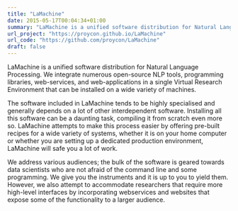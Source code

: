 ```yaml
---
title: "LaMachine"
date: 2015-05-17T00:04:34+01:00
summary: "LaMachine is a unified software distribution for Natural Language Processing. We integrate numerous open-source NLP tools, programming libraries, web-services, and web-applications in a single Virtual Research Environment that can be installed on a wide variety of machines."
url_project: "https://proycon.github.io/LaMachine"
url_code: "https://github.com/proycon/LaMachine"
draft: false
---
```


LaMachine is a unified software distribution for Natural Language Processing. We integrate numerous open-source NLP
tools, programming libraries, web-services, and web-applications in a single Virtual Research Environment that can be
installed on a wide variety of machines.

The software included in LaMachine tends to be highly specialised and generally depends on a lot of other interdependent
software. Installing all this software can be a daunting task, compiling it from scratch even more so. LaMachine
attempts to make this process easier by offering pre-built recipes for a wide variety of systems, whether it is on your
home computer or whether you are setting up a dedicated production environment, LaMachine will safe you a lot of work.

We address various audiences; the bulk of the software is geared towards data scientists who are not afraid of the
command line and some programming. We give you the instruments and it is up to you to yield them. However, we also
attempt to accommodate researchers that require more high-level interfaces by incorporating webservices and websites
that expose some of the functionality to a larger audience.
